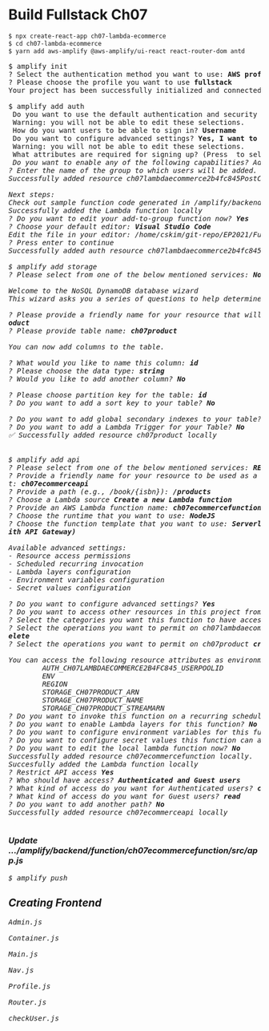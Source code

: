 # Build Fullstack Ch07

```sh
$ npx create-react-app ch07-lambda-ecommerce
$ cd ch07-lambda-ecommerce
$ yarn add aws-amplify @aws-amplify/ui-react react-router-dom antd


```

<pre>
$ amplify init
? Select the authentication method you want to use: <b>AWS profile</b>
? Please choose the profile you want to use <b>fullstack</b>
Your project has been successfully initialized and connected to the cloud!

$ amplify add auth
 Do you want to use the default authentication and security configuration? <b>Default configuration</b>
 Warning: you will not be able to edit these selections. 
 How do you want users to be able to sign in? <b>Username</b>
 Do you want to configure advanced settings? <b>Yes, I want to make some additional changes.</b>
 Warning: you will not be able to edit these selections. 
 What attributes are required for signing up? (Press <space> to select, <a> to toggle all, <i> to invert selection)
 Do you want to enable any of the following capabilities? Add User to Group
? Enter the name of the group to which users will be added. Admin
Successfully added resource ch07lambdaecommerce2b4fc845PostConfirmation locally.

Next steps:
Check out sample function code generated in <project-dir>/amplify/backend/function/ch07lambdaecommerce2b4fc845PostConfirmation/src
Successfully added the Lambda function locally
? Do you want to edit your add-to-group function now? <b>Yes</b>
? Choose your default editor: <b>Visual Studio Code</b>
Edit the file in your editor: /home/cskim/git-repo/EP2021/FullStack/ch07-lambda-ecommerce/amplify/backend/function/ch07lambdaecommerce2b4fc845PostConfirmation/src/add-to-group.js
? Press enter to continue 
Successfully added auth resource ch07lambdaecommerce2b4fc845 locally

$ amplify add storage
? Please select from one of the below mentioned services: <b>NoSQL Database</b>

Welcome to the NoSQL DynamoDB database wizard
This wizard asks you a series of questions to help determine how to set up your NoSQL database table.

? Please provide a friendly name for your resource that will be used to label this category in the project: <b>ch07pr
oduct</b>
? Please provide table name: <b>ch07product</b>

You can now add columns to the table.

? What would you like to name this column: <b>id</b>
? Please choose the data type: <b>string</b>
? Would you like to add another column? <b>No</b>

? Please choose partition key for the table: <b>id</b>
? Do you want to add a sort key to your table? <b>No</b>

? Do you want to add global secondary indexes to your table? <b>No</b>
? Do you want to add a Lambda Trigger for your Table? <b>No</b>
✅ Successfully added resource ch07product locally


$ amplify add api
? Please select from one of the below mentioned services: <b>REST</b>
? Provide a friendly name for your resource to be used as a label for this category in the projec
t: <b>ch07ecommerceapi</b>
? Provide a path (e.g., /book/{isbn}): <b>/products</b>
? Choose a Lambda source <b>Create a new Lambda function</b>
? Provide an AWS Lambda function name: <b>ch07ecommercefunction</b>
? Choose the runtime that you want to use: <b>NodeJS</b>
? Choose the function template that you want to use: <b>Serverless ExpressJS function (Integration w
ith API Gateway)</b>

Available advanced settings:
- Resource access permissions
- Scheduled recurring invocation
- Lambda layers configuration
- Environment variables configuration
- Secret values configuration

? Do you want to configure advanced settings? <b>Yes</b>
? Do you want to access other resources in this project from your Lambda function? <b>Yes</b>
? Select the categories you want this function to have access to. <b>auth, storage</b>
? Select the operations you want to permit on ch07lambdaecommerce2b4fc845 <b>create, read, update, d
elete</b>
? Select the operations you want to permit on ch07product <b>create, read, update, delete</b>

You can access the following resource attributes as environment variables from your Lambda function
        AUTH_CH07LAMBDAECOMMERCE2B4FC845_USERPOOLID
        ENV
        REGION
        STORAGE_CH07PRODUCT_ARN
        STORAGE_CH07PRODUCT_NAME
        STORAGE_CH07PRODUCT_STREAMARN
? Do you want to invoke this function on a recurring schedule? <b>No</b>
? Do you want to enable Lambda layers for this function? <b>No</b>
? Do you want to configure environment variables for this function? <b>No</b>
? Do you want to configure secret values this function can access? <b>No</b>
? Do you want to edit the local lambda function now? <b>No</b>
Successfully added resource ch07ecommercefunction locally.
Succesfully added the Lambda function locally
? Restrict API access <b>Yes</b>
? Who should have access? <b>Authenticated and Guest users</b>
? What kind of access do you want for Authenticated users? <b>create, read, update, delete</b>
? What kind of access do you want for Guest users? <b>read</b>
? Do you want to add another path? <b>No</b>
Successfully added resource ch07ecommerceapi locally

</pre>

### Update .../amplify/backend/function/ch07ecommercefunction/src/app.js

<pre>
$ amplify push
</pre>

## Creating Frontend

<pre>
Admin.js

Container.js

Main.js

Nav.js

Profile.js

Router.js

checkUser.js

</pre>
